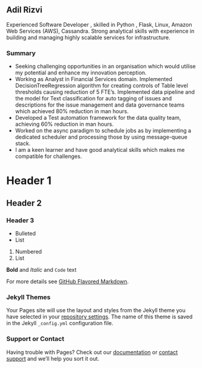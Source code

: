 ## Adil Rizvi

Experienced Software Developer , skilled in Python , Flask, Linux, Amazon Web Services (AWS), Cassandra. Strong analytical skills with experience in building and managing highly scalable services for infrastructure.

### Summary

- Seeking challenging opportunities in an organisation which would utilise my potential and enhance my innovation perception.
- Working as Analyst in Financial Services domain. Implemented DecisionTreeRegression algorithm for creating controls of Table        level thresholds causing reduction of 5 FTE’s. Implemented data pipeline and the model for Text classification for auto tagging   of issues and descriptions for the issue management and data governance teams which achieved 80% reduction in man hours. 
- Developed a Test automation framework for the data quality team, achieving 60% reduction in man hours. 
- Worked on the async paradigm to schedule jobs as by implementing a dedicated scheduler and processing those by using message-queue stack.
- I am a keen learner and have good analytical skills which makes me compatible for challenges.


# Header 1
## Header 2
### Header 3

- Bulleted
- List

1. Numbered
2. List

**Bold** and _Italic_ and `Code` text


For more details see [GitHub Flavored Markdown](https://guides.github.com/features/mastering-markdown/).

### Jekyll Themes

Your Pages site will use the layout and styles from the Jekyll theme you have selected in your [repository settings](https://github.com/adilrizvi/adilrizvi.github.io/settings). The name of this theme is saved in the Jekyll `_config.yml` configuration file.

### Support or Contact

Having trouble with Pages? Check out our [documentation](https://help.github.com/categories/github-pages-basics/) or [contact support](https://github.com/contact) and we’ll help you sort it out.
